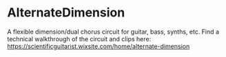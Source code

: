 # AlternateDimension

A flexible dimension/dual chorus circuit for guitar, bass, synths, etc. Find a technical walkthrough of the circuit and clips here: https://scientificguitarist.wixsite.com/home/alternate-dimension
